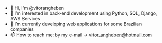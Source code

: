 - 👋 Hi, I’m @vitorangheben
- 👀 I’m interested in back-end development using Python, SQL, Django, AWS Services
- 🌱 I’m currently developing web applications for some Brazilian companies
- 📫 How to reach me: by my e-mail -> vitor_angheben@hotmail.com
